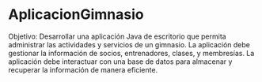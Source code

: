 # AplicacionGimnasio
 
Objetivo: Desarrollar una aplicación Java de escritorio que permita administrar las
actividades y servicios de un gimnasio. La aplicación debe gestionar la información de
socios, entrenadores, clases, y membresías. La aplicación debe interactuar con una
base de datos para almacenar y recuperar la información de manera eficiente.
